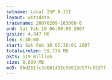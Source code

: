 ```yaml
---
setname: Local ISP B-III
layout: witsdata
tracename: 20070209-163000-0
end: Sat Feb 10 06:00:00 2007
gzsize: 4,947 MB
len: 0:30:00
start: Sat Feb 10 05:30:01 2007
totalwirelen: 59,734 MB
pkts: 119 million
size: 8,699 MB
md5: 06d261fc3d681432c56612d57fc8527f
---
```

